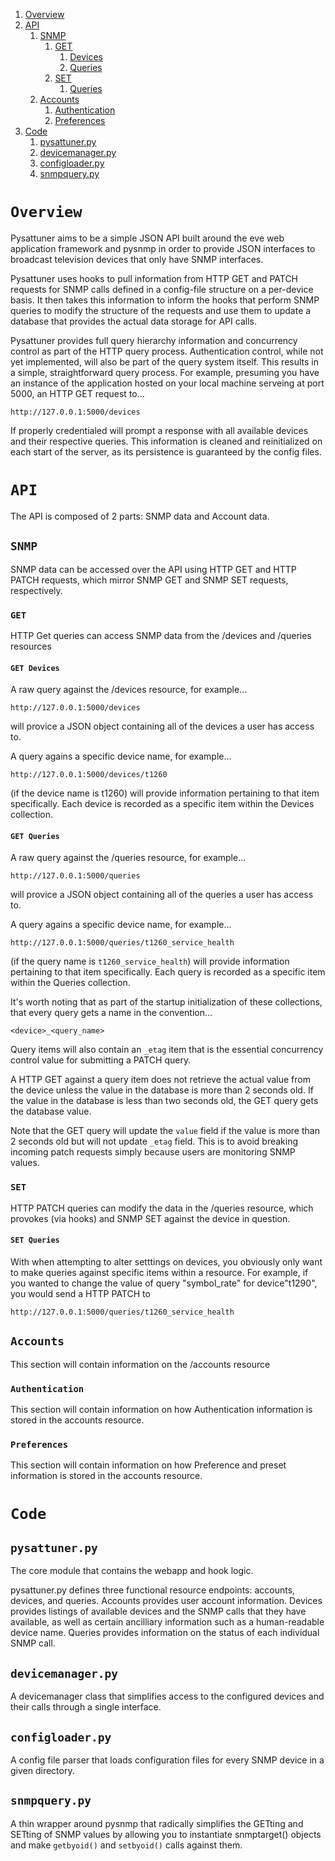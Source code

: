 1. [Overview](#overview)
2. [API](#api)
    1. [SNMP](#snmp)
        1. [GET](#get)
            1. [Devices](#get-devices)
            2. [Queries](#get-queries)
        2. [SET](#SET)
            1. [Queries](#set-queries)
    2. [Accounts](#accounts)
        1. [Authentication](#authentication)
        2. [Preferences](#preferences)
3. [Code](#code)
    1. [pysattuner.py](#pysattuner-py)
    2. [devicemanager.py](#devicemanager-py)
    3. [configloader.py](#configloader-py)
    4. [snmpquery.py](#snmpquery-py)

# `Overview`

Pysattuner aims to be a simple JSON API built around the eve web application 
framework and pysnmp in order to provide JSON interfaces to broadcast television
devices that only have SNMP interfaces.

Pysattuner uses hooks to pull information from HTTP GET and PATCH requests for
SNMP calls defined in a config-file structure on a per-device basis. It then
takes this information to inform the hooks that perform SNMP queries to modify
the structure of the requests and use them to update a database that provides
the actual data storage for API calls.

Pysattuner provides full query hierarchy information and concurrency control as
part of the HTTP query process. Authentication control, while not yet
implemented, will also be part of the query system itself. This results in a
simple, straightforward query process. For example, presuming you have an
instance of the application hosted on your local machine serveing at port 5000,
an HTTP GET request to...

    http://127.0.0.1:5000/devices

If properly credentialed will prompt a response with all available devices and
their respective queries. This information is cleaned and reinitialized on each
start of the server, as its persistence is guaranteed by the config files.

# `API`

The API is composed of 2 parts: SNMP data and Account data.

## `SNMP`

SNMP data can be accessed over the API using HTTP GET and HTTP PATCH requests,
which mirror SNMP GET and SNMP SET requests, respectively.

### `GET`

HTTP Get queries can access SNMP data from the /devices and /queries resources

#### `GET Devices`

A raw query against the /devices resource, for example...

    http://127.0.0.1:5000/devices

will provice a JSON object containing all of the devices a user has access to.

A query agains a specific device name, for example...

    http://127.0.0.1:5000/devices/t1260

(if the device name is t1260) will provide information pertaining to that item
specifically. Each device is recorded as a specific item within the Devices
collection.

#### `GET Queries`

A raw query against the /queries resource, for example...

    http://127.0.0.1:5000/queries

will provice a JSON object containing all of the queries a user has access to.

A query agains a specific device name, for example...

    http://127.0.0.1:5000/queries/t1260_service_health

(if the query name is `t1260_service_health`) will provide information 
pertaining to that item specifically. Each query is recorded as a specific 
item within the Queries collection.

It's worth noting that as part of the startup initialization of these
collections, that every query gets a name in the convention...

    <device>_<query_name>

Query items will also contain an `_etag` item that is the essential
concurrency control value for submitting a PATCH query.

A HTTP GET against a query item does not retrieve the actual value from the
device unless the value in the database is more than 2 seconds old. If the
value in the database is less than two seconds old, the GET query gets the
database value.

Note that the GET query will update the `value` field if the value
is more than 2 seconds old but will not update `_etag` field. This is to
avoid breaking incoming patch requests simply because users are monitoring
SNMP values.

### `SET`

HTTP PATCH queries can modify the data in the /queries resource, which provokes
(via hooks) and SNMP SET against the device in question.

#### `SET Queries`

<!-- TODO Finish -->

With when attempting to alter setttings on devices, you obviously only want
to make queries against specific items within a resource. For example, if you
wanted to change the value of query "symbol_rate" for device"t1290", you would
send a HTTP PATCH to

    http://127.0.0.1:5000/queries/t1260_service_health

## `Accounts`

This section will contain information on the /accounts resource

### `Authentication`

This section will contain information on how Authentication information is
stored in the accounts resource.

### `Preferences`

This section will contain information on how Preference and preset information
is stored in the accounts resource.

# `Code`

## `pysattuner.py`
The core module that contains the webapp and hook logic.

pysattuner.py defines three functional resource endpoints: accounts, devices,
and queries. Accounts provides user account information. Devices provides
listings of available devices and the SNMP calls that they have available, as
well as certain ancilliary information such as a human-readable device name.
Queries provides information on the status of each individual SNMP call.

## `devicemanager.py`
A devicemanager class that simplifies access to the configured devices and their
calls through a single interface.

## `configloader.py`
A config file parser that loads configuration files for every SNMP device in a
given directory.

## `snmpquery.py`
A thin wrapper around pysnmp that radically simplifies the GETting and SETting
of SNMP values by allowing you to instantiate snmptarget() objects and make 
`getbyoid()` and `setbyoid()` calls against them.


